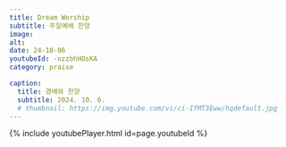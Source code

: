 ```yaml
---
title: Dream Worship
subtitle: 주일예배 찬양
image:
alt:
date: 24-10-06
youtubeId: -nzzbhHOsKA
category: praise

caption:
  title: 경배와 찬양
  subtitle: 2024. 10. 6.
  # thumbnail: https://img.youtube.com/vi/ci-IfMT3Eww/hqdefault.jpg
---
```


{% include youtubePlayer.html id=page.youtubeId %}
